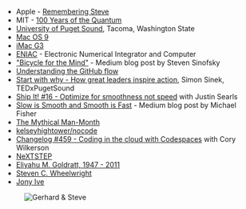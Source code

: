 - Apple - [Remembering Steve](https://www.apple.com/stevejobs/)
- MIT - [100 Years of the Quantum](https://space.mit.edu/home/tegmark/quantum.pdf)
- [University of Puget Sound](https://pugetsound.edu/), Tacoma, Washington State
- [Mac OS 9](https://en.wikipedia.org/wiki/Mac_OS_9)
- [iMac G3](https://en.wikipedia.org/wiki/IMac_G3)
- [ENIAC](https://en.wikipedia.org/wiki/ENIAC) - Electronic Numerical Integrator and Computer
- ["Bicycle for the Mind"](https://medium.learningbyshipping.com/bicycle-121262546097) - Medium blog post by Steven Sinofsky
- [Understanding the GitHub flow](https://guides.github.com/introduction/flow/)
- [Start with why - How great leaders inspire action](https://www.youtube.com/watch?v=u4ZoJKF_VuA), Simon Sinek, TEDxPugetSound
- [Ship It! #16 - Optimize for smoothness not speed](https://changelog.com/shipit/16) with Justin Searls
- [Slow is Smooth and Smooth is Fast](https://medium.com/@mikef.design/slow-is-smooth-and-smooth-is-fast-c63c24a6b2b8) - Medium blog post by Michael Fisher
- [The Mythical Man-Month](https://en.wikipedia.org/wiki/The_Mythical_Man-Month)
- [kelseyhightower/nocode](https://github.com/kelseyhightower/nocode)
- [Changelog #459 - Coding in the cloud with Codespaces](https://changelog.com/podcast/459) with Cory Wilkerson
- [NeXTSTEP](https://en.wikipedia.org/wiki/NeXTSTEP)
- [Eliyahu M. Goldratt, 1947 - 2011](https://en.wikipedia.org/wiki/Eliyahu_M._Goldratt)
- [Steven C. Wheelwright](https://www.hbs.edu/faculty/Pages/profile.aspx?facId=6576&view=publications)
- [Jony Ive](https://en.wikipedia.org/wiki/Jony_Ive)

<figure class="richtext-figure richtext-figure--full">
  <img src="https://changelog-assets.s3.amazonaws.com/shipit/shipit-22--steve-jobs.jpg" alt="Gerhard & Steve" loading="lazy">
</figure>